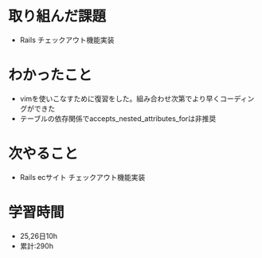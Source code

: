 # 取り組んだ課題
- Rails チェックアウト機能実装
# わかったこと
- vimを使いこなすために復習をした。組み合わせ次第でより早くコーディングができた
- テーブルの依存関係でaccepts_nested_attributes_forは非推奨
# 次やること
- Rails ecサイト チェックアウト機能実装
# 学習時間
- 25,26日10h
- 累計:290h
